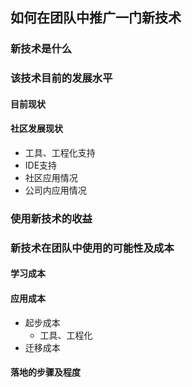 ## 如何在团队中推广一门新技术

### 新技术是什么

### 该技术目前的发展水平

#### 目前现状

#### 社区发展现状
* 工具、工程化支持
* IDE支持
* 社区应用情况
* 公司内应用情况

### 使用新技术的收益

### 新技术在团队中使用的可能性及成本

#### 学习成本

#### 应用成本
* 起步成本
  * 工具、工程化
* 迁移成本

#### 落地的步骤及程度


